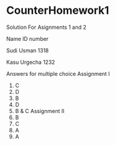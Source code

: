 # CounterHomework1


Solution For Asignments 1 and 2
 
 Name                          ID number

Sudi Usman                      1318

Kasu Urgecha                    1232

Answers for multiple choice
Assignment I
1. C
2. D
3. B
4. D
5. B & C
Assignment II
1. B
2. C
3. A
4. A
